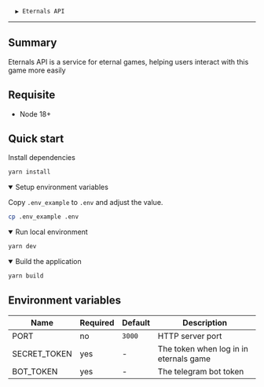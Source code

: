 ```
  ▶ Eternals API
```

---

## Summary

Eternals API is a service for eternal games, helping users interact with this game more easily

## Requisite

- Node 18+

## Quick start

<summary>Install dependencies</summary>

```sh
yarn install
```

</details>

<details open="">
<summary>Setup environment variables</summary>

Copy `.env_example` to `.env` and adjust the value.

```sh
cp .env_example .env
```

<details open="">
<summary>Run local environment</summary>

```sh
yarn dev
```

</details>

<details open="">
<summary>Build the application</summary>

```sh
yarn build
```

</details>

## Environment variables

| Name         | Required | Default | Description                            |
| ------------ | -------- | ------- | -------------------------------------- |
| PORT         | no       | `3000`  | HTTP server port                       |
| SECRET_TOKEN | yes      | -       | The token when log in in eternals game |
| BOT_TOKEN    | yes      | -       | The telegram bot token                 |
